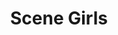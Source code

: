 ---
ee_id_thing: '4237'
site: '1'
type: '2'
inv_num: 2014-047
url: 2014-047-scene-girls
title: Scene Girls
year: '2014'
display_year: '2014'
medium: Foam pool noodles, socks, Monster High ear warmer, RCA 5CD changer stereo,
  Blood on the Dance Floor "Evolution" Compact Disc and case
dims: 140 cm x variable width x variable depth
pitch: ''
ps: ''
live_url: ''
related: ''
youtube: ''
related_code: ''
imgs: scene-girls-2014-047-full-Heart-01-database-SM.jpg
subheading: ''
download: ''
add_credit: ''
commission: ''
layout: things-i-made
---